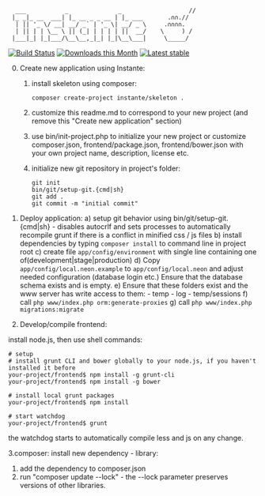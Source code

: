 
      ___           _              _                   //
     |_ _|_ __  ___| |_ __ _ _ __ | |_ ___       .∩∩.//
      | || '_ \/ __| __/ _` | '_ \| __/ _ \     .∩∩∩∩.
      | || | | \__ \ || (_| | | | | ||  __/    \     ) /
     |___|_| |_|___/\__\__,_|_| |_|\__\___|     \_____/



[![Build Status](https://travis-ci.org/instante/skeleton.svg?branch=master)](https://travis-ci.org/instante/skeleton)
[![Downloads this Month](https://img.shields.io/packagist/dm/instante/skeleton.svg)](https://packagist.org/packages/instante/skeleton)
[![Latest stable](https://img.shields.io/packagist/v/instante/skeleton.svg)](https://packagist.org/packages/instante/skeleton)


0. Create new application using Instante:
    1. install skeleton using composer:

        ```
        composer create-project instante/skeleton .
        ```
    
    2. customize this readme.md to correspond to your new project (and remove this "Create new application" section)
    3. use bin/init-project.php to initialize your new project or customize composer.json, frontend/package.json,
     frontend/bower.json with your own project name, description, license etc.
    4. initialize new git repository in project's folder:

        ```
        git init
        bin/git/setup-git.{cmd|sh}
        git add .
        git commit -m "initial commit"
        ```


1. Deploy application:
    a) setup git behavior using bin/git/setup-git.{cmd|sh} - disables autocrlf and sets processes to automatically
       recompile grunt if there is a conflict in minified css / js files
    b) install dependencies by typing `composer install` to command line in project root
    c) create file `app/config/environment` with single line containing one of(development|stage|production)
    d) Copy `app/config/local.neon.example` to `app/config/local.neon` and adjust needed configuration (database login etc.)
       Ensure that the database schema exists and is empty.
    e) Ensure that these folders exist and the www server has write access to them:
        - temp
        - log
        - temp/sessions
    f) call `php www/index.php orm:generate-proxies`
    g) call `php www/index.php migrations:migrate`


2. Develop/compile frontend:

install node.js, then use shell commands:
```
# setup
# install grunt CLI and bower globally to your node.js, if you haven't installed it before
your-project/frontend$ npm install -g grunt-cli
your-project/frontend$ npm install -g bower

# install local grunt packages
your-project/frontend$ npm install

# start watchdog
your-project/frontend$ grunt
```
the watchdog starts to automatically compile less and js on any change.

3.composer:
install new dependency - library:
  1) add the dependency to composer.json
  2) run "composer update --lock" - the --lock parameter preserves versions of other libraries.
